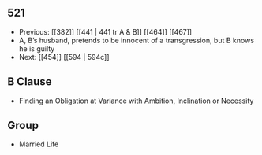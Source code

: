 ## 521
- Previous: [[382]] [[441 | 441 tr A &amp; B]] [[464]] [[467]] 
- A, B’s husband, pretends to be innocent of a transgression, but B knows he is guilty
- Next: [[454]] [[594 | 594c]] 

## B Clause
- Finding an Obligation at Variance with Ambition, Inclination or Necessity

## Group
- Married Life

